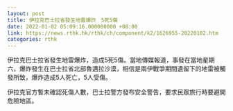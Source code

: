 ```yaml
---
layout: post
title: 伊拉克巴士拉省發生地雷爆炸　5死5傷
date: 2022-01-02 05:09:16.000000000 +08:00
link: https://news.rthk.hk/rthk/ch/component/k2/1626955-20220102.htm
categories: rthk
---
```


伊拉克巴士拉省發生地雷爆炸，造成5死5傷。當地傳媒報道，事發在當地星期六，爆炸發生在巴士拉省北部魯邁拉沙漠，相信是兩伊戰爭期間遺留下的地雷被觸發所致，爆炸造成5人死亡，5人受傷。

伊拉克官方暫未確認死傷人數，巴士拉警方發布安全警告，要求民眾旅行時要避開危險地區。
